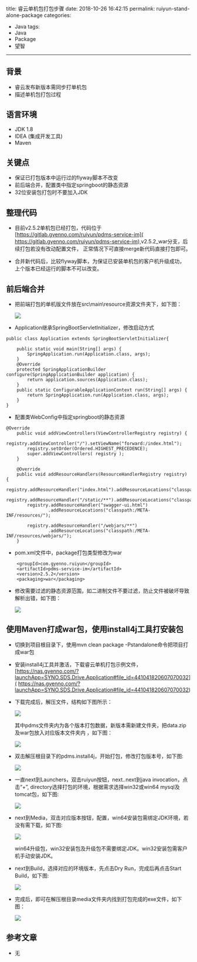 title: 睿云单机包打包步骤
date: 2018-10-26 16:42:15
permalink: ruiyun-stand-alone-package
categories: 
- Java
tags:
- Java
- Package
- 望智
---


## 背景

* 睿云发布新版本需同步打单机包
* 描述单机包打包过程

## 语言环境

* JDK 1.8
* IDEA (集成开发工具)
* Maven

## 关键点

* 保证已打包版本中运行过的flyway脚本不改变
* 前后端合并，配置类中指定springboot的静态资源
* 32位安装包打包时不要加入JDK
    
<!--more-->

## 整理代码

* 目前v2.5.2单机包已经打包，代码位于
[https://gitlab.gyenno.com/ruiyun/pdms-service-im](
https://gitlab.gyenno.com/ruiyun/pdms-service-im),v2.5.2_war分支，后续打包若没有改动配置文件，
正常情况下可直接merge新代码直接打包即可。

* 合并新代码后，比较flyway脚本，为保证已安装单机包的客户机升级成功，
  上个版本已经运行的脚本不可以改变。
  
## 前后端合并

* 把前端打包的单机版文件放在src\main\resource资源文件夹下，如下图：

    ![](images/package/p1.png) 

* Application继承SpringBootServletInitializer，修改启动方式
```
public class Application extends SpringBootServletInitializer{

    public static void main(String[] args) {
    	SpringApplication.run(Application.class, args);
    }
    @Override  
    protected SpringApplicationBuilder configure(SpringApplicationBuilder application) {  
        return application.sources(Application.class);  
    }  
    public static ConfigurableApplicationContext run(String[] args) {
        return SpringApplication.run(Application.class, args);
    }
}
```

* 配置类WebConfig中指定springboot的静态资源
```
@Override
    public void addViewControllers(ViewControllerRegistry registry) {
        registry.addViewController("/").setViewName("forward:/index.html");
        registry.setOrder(Ordered.HIGHEST_PRECEDENCE);
        super.addViewControllers( registry );
    }

    @Override
    public void addResourceHandlers(ResourceHandlerRegistry registry) {
    	registry.addResourceHandler("index.html").addResourceLocations("classpath:");
    	registry.addResourceHandler("/static/**").addResourceLocations("classpath:/static/");
        registry.addResourceHandler("swagger-ui.html")
                .addResourceLocations("classpath:/META-INF/resources/");

        registry.addResourceHandler("/webjars/**")
                .addResourceLocations("classpath:/META-INF/resources/webjars/");
    }
```

* pom.xml文件中，package打包类型修改为war
```
    <groupId>com.gyenno.ruiyun</groupId>
    <artifactId>pdms-service-im</artifactId>
    <version>2.5.2</version>
    <packaging>war</packaging>
```

* 修改需要过滤的静态资源范围，如二进制文件不要过滤，防止文件被破坏导致解析出错，如下图：

    ![](images/package/p2.png) 

## 使用Maven打成war包，使用install4j工具打安装包

* 切换到项目根目录下，使用mvn clean package -Pstandalone命令把项目打成war包

* 安装install4j工具并激活，下载睿云单机打包示例文件，
[https://nas.gyenno.com/?launchApp=SYNO.SDS.Drive.Application#file_id=441041820607070032](
https://nas.gyenno.com/?launchApp=SYNO.SDS.Drive.Application#file_id=441041820607070032)

* 下载完成后，解压文件，结构如下图所示：

    ![](images/package/p3.png) 
    
    其中pdms文件夹内为各个版本打包数据，新版本需新建文件夹，把data.zip及war包放入对应版本文件夹内
    ，如下图：
    
    ![](images/package/p4.png) 
    
* 双击解压根目录下的pdms.install4j，开始打包，修改打包版本号，如下图:

    ![](images/package/p5.png) 
    
* 一直next到Launchers，双击ruiyun按钮，next..next到java invocation，点击“+”,
  directory选择打包的环境，根据需求选择win32或win64 mysql及tomcat包，如下图:
  
    ![](images/package/p6.png) 
  
* next到Media，双击对应版本按钮，配置，win64安装包需绑定JDK环境，若没有需下载，如下图:
  
    ![](images/package/p7.png) 
    
    win64升级包，win32安装包及升级包不需要绑定JDK。win32安装包需客户机手动安装JDK。
    
* next到Build，选择对应的环境版本，先点击Dry Run，完成后再点击Start Build，如下图:
  
    ![](images/package/p8.png) 
    
* 完成后，即可在解压根目录media文件夹内找到打包完成的exe文件，如下图：
    
    ![](images/package/p9.png) 

## 参考文章

* 无